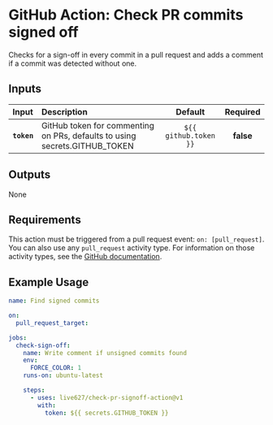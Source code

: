 # GitHub Action: Check PR commits signed off

Checks for a sign-off in every commit in a pull request and adds a comment if a commit was detected without one.

## Inputs

| **Input**        | **Description**                                                            |      **Default**      | **Required** |
| :--------------- | :------------------------------------------------------------------------- | :-------------------: | :----------: |
| **`token`**      | GitHub token for commenting on PRs, defaults to using secrets.GITHUB_TOKEN | `${{ github.token }}` |  **false**   |

## Outputs

None

## Requirements

This action must be triggered from a pull request event: `on: [pull_request]`. You can also use any `pull_request` activity type. For information on those activity types, see the [GitHub documentation](https://help.github.com/en/actions/automating-your-workflow-with-github-actions/events-that-trigger-workflows#pull-request-event-pull_request).

## Example Usage

```yaml
name: Find signed commits

on:
  pull_request_target:

jobs:
  check-sign-off:
    name: Write comment if unsigned commits found
    env:
      FORCE_COLOR: 1
    runs-on: ubuntu-latest

    steps:
      - uses: live627/check-pr-signoff-action@v1
        with:
          token: ${{ secrets.GITHUB_TOKEN }}
```